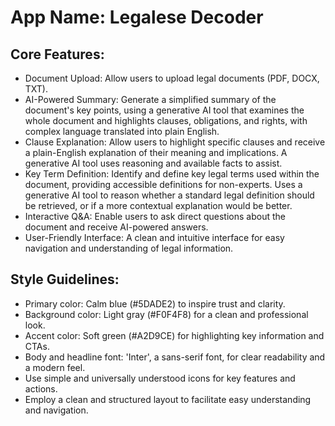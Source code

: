 # **App Name**: Legalese Decoder

## Core Features:

- Document Upload: Allow users to upload legal documents (PDF, DOCX, TXT).
- AI-Powered Summary: Generate a simplified summary of the document's key points, using a generative AI tool that examines the whole document and highlights clauses, obligations, and rights, with complex language translated into plain English. 
- Clause Explanation: Allow users to highlight specific clauses and receive a plain-English explanation of their meaning and implications. A generative AI tool uses reasoning and available facts to assist.
- Key Term Definition: Identify and define key legal terms used within the document, providing accessible definitions for non-experts. Uses a generative AI tool to reason whether a standard legal definition should be retrieved, or if a more contextual explanation would be better.
- Interactive Q&A: Enable users to ask direct questions about the document and receive AI-powered answers.
- User-Friendly Interface: A clean and intuitive interface for easy navigation and understanding of legal information.

## Style Guidelines:

- Primary color: Calm blue (#5DADE2) to inspire trust and clarity.
- Background color: Light gray (#F0F4F8) for a clean and professional look.
- Accent color: Soft green (#A2D9CE) for highlighting key information and CTAs.
- Body and headline font: 'Inter', a sans-serif font, for clear readability and a modern feel.
- Use simple and universally understood icons for key features and actions.
- Employ a clean and structured layout to facilitate easy understanding and navigation.